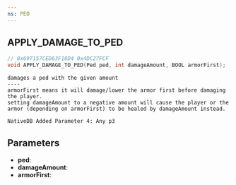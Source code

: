 ```yaml
---
ns: PED
---
```

## APPLY_DAMAGE_TO_PED

```c
// 0x697157CED63F18D4 0x4DC27FCF
void APPLY_DAMAGE_TO_PED(Ped ped, int damageAmount, BOOL armorFirst);
```

```
damages a ped with the given amount  
----  
armorFirst means it will damage/lower the armor first before damaging the player.  
setting damageAmount to a negative amount will cause the player or the armor (depending on armorFirst) to be healed by damageAmount instead.  
```

```
NativeDB Added Parameter 4: Any p3
```

## Parameters
* **ped**: 
* **damageAmount**: 
* **armorFirst**: 

